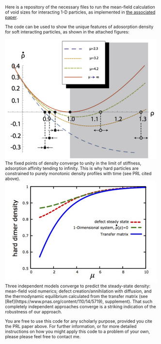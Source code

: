 Here is a repository of the necessary files to run the mean-field calculation of void sizes for interacting 1-D particles, as implemented in [the associated paper](https://journals.aps.org/prl/abstract/10.1103/PhysRevLett.115.088301).

The code can be used to show the unique features of adosorption density for soft interacting particles, as shown in the attached figures:
 
 <img src="SI_rhodot_anal_v3.jpg" width="500">
The fixed points of density converge to unity in the limit of stiffness, adsorption affinity tending to infinity. This is why hard particles are constrained to purely monotonic density profiles with time (see PRL cited above). 

 <img src="SI_rhoeq_vs_muplot.jpg" width="500">
Three independent models converge to predict the steady-state density: mean-field void numerics; defect creation/annihilation with diffusion, and the thermodynamic equilibrium calculated from the transfer matrix (see [Ref](https://www.pnas.org/content/110/14/5719), supplement). That such completely independent approaches converge is a striking indication of the robustness of our approach.

You are free to use this code for any scholarly purpose, provided you cite the PRL paper above. For further information, or for more detailed instructions on how you might apply this code to a problem of your own, please please feel free to contact me. 
